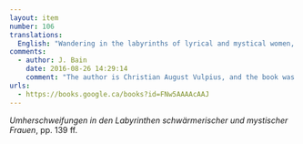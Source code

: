 ```yaml
---
layout: item
number: 106
translations:
  English: "Wandering in the labyrinths of lyrical and mystical women, pp. 139 ff. [Trans. J. Bock]"
comments:
  - author: J. Bain
    date: 2016-08-26 14:29:14
    comment: "The author is Christian August Vulpius, and the book was published in Leipzig in 1825. Hildegard is described on pp.139-140."
urls:
  - https://books.google.ca/books?id=FNw5AAAAcAAJ
---
```


<em>Umherschweifungen in den Labyrinthen schwärmerischer und mystischer Frauen</em>, pp. 139 ff.
